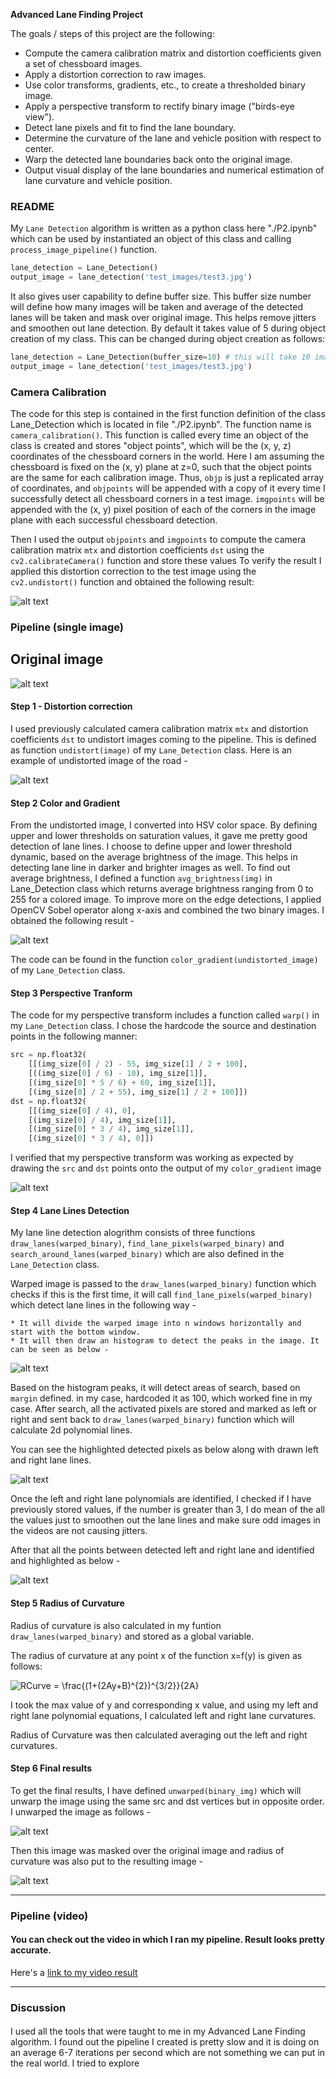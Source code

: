 **Advanced Lane Finding Project**

The goals / steps of this project are the following:

* Compute the camera calibration matrix and distortion coefficients given a set of chessboard images.
* Apply a distortion correction to raw images.
* Use color transforms, gradients, etc., to create a thresholded binary image.
* Apply a perspective transform to rectify binary image ("birds-eye view").
* Detect lane pixels and fit to find the lane boundary.
* Determine the curvature of the lane and vehicle position with respect to center.
* Warp the detected lane boundaries back onto the original image.
* Output visual display of the lane boundaries and numerical estimation of lane curvature and vehicle position.

[//]: # (Image References)

[image1]: ./output_images/undst.jpg "Undistorted"
[image2]: ./output_images/original.jpg "Input Image"
[image3]: ./output_images/clg.jpg "Binary Example"
[image4]: ./output_images/warped.jpg "Warp Example"
[image5]: ./output_images/lanepixels.jpg "Left and Right Lane Detection"
[image6]: ./output_images/lane.jpg "Lane Fill"
[image7]: ./output_images/histogram.jpg "Histogram"
[image8]: ./output_images/result.jpg "Output Image"
[image9]: ./output_images/unwarped.jpg "Unwarped Binary"
[image10]: ./examples/undistort_output.png "Undistort Chessboard"
[video1]: ./output_video.mp4 "Video"

### README

My `Lane Detection` algorithm is written as a python class here "./P2.ipynb" which can be used by instantiated an object of this class and calling `process_image_pipeline()` function.
```python
lane_detection = Lane_Detection()
output_image = lane_detection('test_images/test3.jpg')
```
It also gives user capability to define buffer size. This buffer size number will define how many images will be taken and average of the detected lanes will be taken and mask over original image. This helps remove jitters and smoothen out lane detection. By default it takes value of 5 during object creation of my class. This can be changed during object creation as follows:
```python
lane_detection = Lane_Detection(buffer_size=10) # this will take 10 images and average it out.
output_image = lane_detection('test_images/test3.jpg')
```
### Camera Calibration

The code for this step is contained in the first function definition of the class Lane_Detection which is located in file "./P2.ipynb". The function name is `camera_calibration()`. This function is called every time an object of the class is created and stores "object points", which will be the (x, y, z) coordinates of the chessboard corners in the world. Here I am assuming the chessboard is fixed on the (x, y) plane at z=0, such that the object points are the same for each calibration image.  Thus, `objp` is just a replicated array of coordinates, and `objpoints` will be appended with a copy of it every time I successfully detect all chessboard corners in a test image.  `imgpoints` will be appended with the (x, y) pixel position of each of the corners in the image plane with each successful chessboard detection. 

Then I used the output `objpoints` and `imgpoints` to compute the camera calibration matrix `mtx` and distortion coefficients `dst` using the `cv2.calibrateCamera()` function and store these values 
To verify the result I applied this distortion correction to the test image using the `cv2.undistort()` function and obtained the following result: 

![alt text][image10]

### Pipeline (single image)

## Original image

![alt text][image2]

#### Step 1 - Distortion correction

I used previously calculated camera calibration matrix `mtx` and distortion coefficients `dst` to undistort images coming to the pipeline. This is defined as function `undistort(image)` of my `Lane_Detection` class. Here is an example of undistorted image of the road -

![alt text][image1]

#### Step 2 Color and Gradient

From the undistorted image, I converted into HSV color space. By defining upper and lower thresholds on saturation values, it gave me pretty good detection of lane lines. 
I choose to define upper and lower threshold dynamic, based on the average brightness of the image. This helps in detecting lane line in darker and brighter images as well. To find out average brightness, I defined a function `avg_brightness(img)` in Lane_Detection class which returns average brightness ranging from 0 to 255 for a colored image.
To improve more on the edge detections, I applied OpenCV Sobel operator along x-axis and combined the two binary images.
I obtained the following result -

![alt text][image3]

The code can be found in the function `color_gradient(undistorted_image)` of my `Lane_Detection` class.

#### Step 3 Perspective Tranform

The code for my perspective transform includes a function called `warp()` in my `Lane_Detection` class. I chose the hardcode the source and destination points in the following manner:

```python
src = np.float32(
    [[(img_size[0] / 2) - 55, img_size[1] / 2 + 100],
    [((img_size[0] / 6) - 10), img_size[1]],
    [(img_size[0] * 5 / 6) + 60, img_size[1]],
    [(img_size[0] / 2 + 55), img_size[1] / 2 + 100]])
dst = np.float32(
    [[(img_size[0] / 4), 0],
    [(img_size[0] / 4), img_size[1]],
    [(img_size[0] * 3 / 4), img_size[1]],
    [(img_size[0] * 3 / 4), 0]])
```
I verified that my perspective transform was working as expected by drawing the `src` and `dst` points onto the output of my `color_gradient` image

![alt text][image4]

#### Step 4 Lane Lines Detection

My lane line detection alogrithm consists of three functions `draw_lanes(warped_binary)`, `find_lane_pixels(warped_binary)` and `search_around_lanes(warped_binary)` which are also defined in the `Lane_Detection` class.

Warped image is passed to the `draw_lanes(warped_binary)` function which checks if this is the first time, it will call `find_lane_pixels(warped_binary)` which detect lane lines in the following way -

    * It will divide the warped image into n windows horizontally and start with the bottom window.
    * It will then draw an histogram to detect the peaks in the image. It can be seen as below -

![alt text][image7]

Based on the histogram peaks, it will detect areas of search, based on `margin` defined. in my case, hardcoded it as 100, which worked fine in my case. After search, all the activated pixels are stored and marked as left or right and sent back to `draw_lanes(warped_binary)` function which will calculate 2d polynomial lines.

You can see the highlighted detected pixels as below along with drawn left and right lane lines.
    
![alt text][image5]

Once the left and right lane polynomials are identified, I checked if I have previously stored values, if the number is greater than 3, I do mean of the all the values just to smoothen out the lane lines and make sure odd images in the videos are not causing jitters.

After that all the points between detected left and right lane and identified and highlighted as below -

![alt text][image6]


#### Step 5 Radius of Curvature

Radius of curvature is also calculated in my funtion `draw_lanes(warped_binary)` and stored as a global variable.

The radius of curvature at any point x of the function x=f(y) is given as follows:

<img src="https://latex.codecogs.com/gif.latex?RCurve&space;=&space;\frac{(1&plus;(2Ay&plus;B)^{2})^{3/2}}{2A}" title="RCurve = \frac{(1+(2Ay+B)^{2})^{3/2}}{2A}" />

I took the max value of y and corresponding x value, and using my left and right lane polynomial equations, I calculated left and right lane curvatures.

Radius of Curvature was then calculated averaging out the left and right curvatures.

#### Step 6 Final results

To get the final results, I have defined `unwarped(binary_img)` which will unwarp the image using the same src and dst vertices but in opposite order. I unwarped the image as follows -

![alt text][image9]

Then this image was masked over the original image and radius of curvature was also put to the resulting image -

![alt text][image8]

---

### Pipeline (video)

#### You can check out the video in which I ran my pipeline. Result looks pretty accurate.

Here's a [link to my video result](./output_video.mp4)

---

### Discussion

#### 
I used all the tools that were taught to me in my Advanced Lane Finding algorithm. I found out the pipeline I created is pretty slow and it is doing on an average 6-7 iterations per second which are not something we can put in the real world.
I tried to explore 
